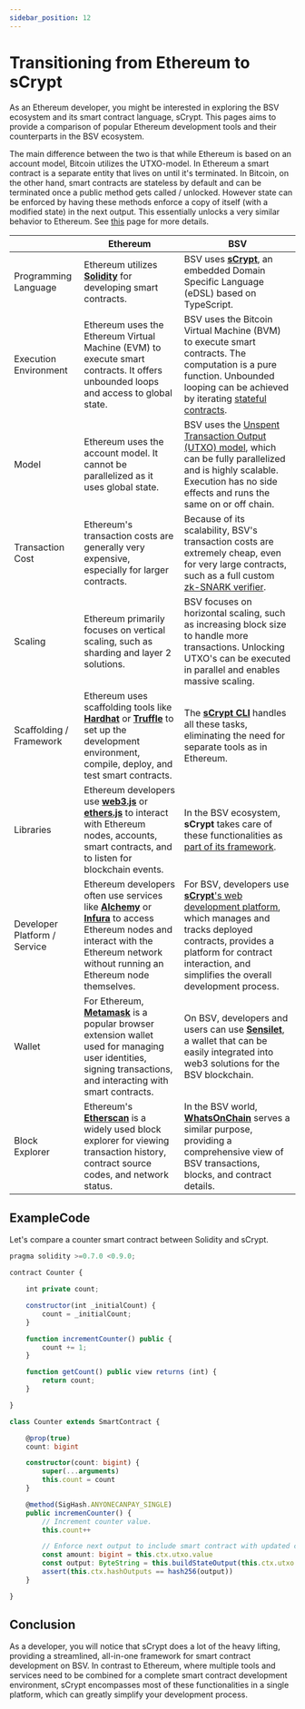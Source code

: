 ```yaml
---
sidebar_position: 12
---
```


# Transitioning from Ethereum to sCrypt

As an Ethereum developer, you might be interested in exploring the BSV ecosystem and its smart contract language, sCrypt. This pages aims to provide a comparison of popular Ethereum development tools and their counterparts in the BSV ecosystem.

The main difference between the two is that while Ethereum is based on an account model, Bitcoin utilizes the UTXO-model. In Ethereum a smart contract is a separate entity that lives on until it's terminated. In Bitcoin, on the other hand, smart contracts are stateless by default and can be terminated once a public method gets called / unlocked. However state can be enforced by having these methods enforce a copy of itself (with a modified state) in the next output. This essentially unlocks a very similar behavior to Ethereum. See [this](how-to-write-a-contract/stateful-contract.md) page for more details.



|| Ethereum | BSV |
|---|---|---|
| Programming Language | Ethereum utilizes [**Solidity**](https://soliditylang.org/) for developing smart contracts. | BSV uses [**sCrypt**](https://docs.scrypt.io/), an embedded Domain Specific Language (eDSL) based on TypeScript. |
| Execution Environment | Ethereum uses the Ethereum Virtual Machine (EVM) to execute smart contracts. It offers unbounded loops and access to global state. | BSV uses the Bitcoin Virtual Machine (BVM) to execute smart contracts. The computation is a pure function. Unbounded looping can be achieved by iterating [stateful contracts](./how-to-write-a-contract/stateful-contract.md).|
| Model | Ethereum uses the account model. It cannot be parallelized as it uses global state. | BSV uses the [Unspent Transaction Output (UTXO) model](./overview.md#how-do-bitcoin-smart-contracts-work), which can be fully parallelized and is highly scalable. Execution has no side effects and runs the same on or off chain. |
| Transaction Cost | Ethereum's transaction costs are generally very expensive, especially for larger contracts. | Because of its scalability, BSV's transaction costs are extremely cheap, even for very large contracts, such as a full custom [zk-SNARK verifier](./tutorials/zkp.md). |
| Scaling | Ethereum primarily focuses on vertical scaling, such as sharding and layer 2 solutions. | BSV focuses on horizontal scaling, such as increasing block size to handle more transactions. Unlocking UTXO's can be executed in parallel and enables massive scaling. |
| Scaffolding / Framework | Ethereum uses scaffolding tools like [**Hardhat**](https://hardhat.org/) or [**Truffle**](https://trufflesuite.com/truffle/) to set up the development environment, compile, deploy, and test smart contracts. | The [**sCrypt CLI**](https://www.npmjs.com/package/scrypt-cli) handles all these tasks, eliminating the need for separate tools as in Ethereum. |
| Libraries | Ethereum developers use [**web3.js**](https://web3js.org/#/) or [**ethers.js**](https://docs.ethers.org) to interact with Ethereum nodes, accounts, smart contracts, and to listen for blockchain events. | In the BSV ecosystem, **sCrypt** takes care of these functionalities as [part of its framework](./how-to-deploy-and-call-a-contract/how-to-deploy-and-call-a-contract.md). |
| Developer Platform / Service | Ethereum developers often use services like [**Alchemy**](https://www.alchemy.com/) or [**Infura**](https://www.infura.io/) to access Ethereum nodes and interact with the Ethereum network without running an Ethereum node themselves. | For BSV, developers use [**sCrypt**'s web development platform](https://scrypt.io), which manages and tracks deployed contracts, provides a platform for contract interaction, and simplifies the overall development process. |
| Wallet | For Ethereum, [**Metamask**](https://metamask.io/) is a popular browser extension wallet used for managing user identities, signing transactions, and interacting with smart contracts. | On BSV, developers and users can use [**Sensilet**](https://sensilet.com/), a wallet that can be easily integrated into web3 solutions for the BSV blockchain. |
| Block Explorer | Ethereum's [**Etherscan**](https://etherscan.io/) is a widely used block explorer for viewing transaction history, contract source codes, and network status. | In the BSV world, [**WhatsOnChain**](https://whatsonchain.com/) serves a similar purpose, providing a comprehensive view of BSV transactions, blocks, and contract details. |


## ExampleCode

Let's compare a counter smart contract between Solidity and sCrypt.

```js
pragma solidity >=0.7.0 <0.9.0;

contract Counter {

    int private count;

    constructor(int _initialCount) {
        count = _initialCount;
    }

    function incrementCounter() public {
        count += 1;
    }

    function getCount() public view returns (int) {
        return count;
    }

}
```

```ts
class Counter extends SmartContract {

    @prop(true)
    count: bigint

    constructor(count: bigint) {
        super(...arguments)
        this.count = count
    }

    @method(SigHash.ANYONECANPAY_SINGLE)
    public incremenCounter() {
        // Increment counter value.
        this.count++

        // Enforce next output to include smart contract with updated counter value.
        const amount: bigint = this.ctx.utxo.value
        const output: ByteString = this.buildStateOutput(this.ctx.utxo.value)
        assert(this.ctx.hashOutputs == hash256(output))
    }

}
```

## Conclusion

As a developer, you will notice that sCrypt does a lot of the heavy lifting, providing a streamlined, all-in-one framework for smart contract development on BSV. In contrast to Ethereum, where multiple tools and services need to be combined for a complete smart contract development environment, sCrypt encompasses most of these functionalities in a single platform, which can greatly simplify your development process.

